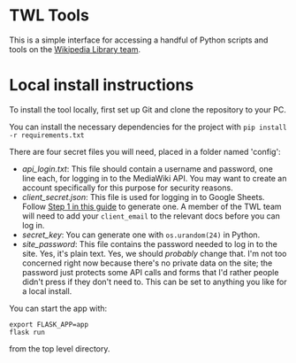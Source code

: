 TWL Tools
===============

This is a simple interface for accessing a handful of Python scripts and tools on the [Wikipedia Library team](https://meta.wikimedia.org/wiki/The_Wikipedia_Library).

Local install instructions
===============

To install the tool locally, first set up Git and clone the repository to your PC.

You can install the necessary dependencies for the project with `pip install -r requirements.txt`

There are four secret files you will need, placed in a folder named 'config':

* *api_login.txt*: This file should contain a username and password, one line each, for logging in to the MediaWiki API. You may want to create an account specifically for this purpose for security reasons.
* *client_secret.json*: This file is used for logging in to Google Sheets. Follow [Step 1 in this guide](https://developers.google.com/sheets/api/quickstart/python) to generate one. A member of the TWL team will need to add your `client_email` to the relevant docs before you can log in.
* *secret_key*: You can generate one with `os.urandom(24)` in Python.
* *site_password*: This file contains the password needed to log in to the site. Yes, it's plain text. Yes, we should *probably* change that. I'm not too concerned right now because there's no private data on the site; the password just protects some API calls and forms that I'd rather people didn't press if they don't need to. This can be set to anything you like for a local install.

You can start the app with:
```
export FLASK_APP=app
flask run
```

from the top level directory.
